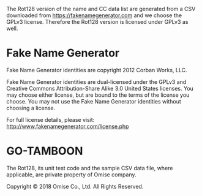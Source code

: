 The Rot128 version of the name and CC data list are generated from a CSV downloaded from
https://fakenamegenerator.com and we choose the GPLv3 license. Therefore the Rot128
version is licensed under GPLv3 as well.

# Fake Name Generator

Fake Name Generator identities are copyright 2012 Corban Works, LLC.

Fake Name Generator identities are dual-licensed under the GPLv3 and Creative
Commons Attribution-Share Alike 3.0 United States licenses. You may choose
either license, but are bound to the terms of the license you choose. You may
not use the Fake Name Generator identities without choosing a license.

For full license details, please visit:
http://www.fakenamegenerator.com/license.php

# GO-TAMBOON

The Rot128, its unit test code and the sample CSV data file, where applicable, are private property of Omise company.

Copyright © 2018 Omise Co., Ltd. All Rights Reserved.

